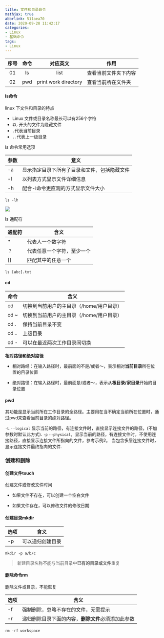```yaml
---
title: 文件和目录命令
mathjax: true
abbrlink: 511aea70
date: 2020-09-28 11:42:17
categories:
- Linux
- 基础命令
tags: 
- Linux
---
```


|序号|命令|对应英文|作用|
|:---:|:---:|:---:|---|
|01|ls|list|查看当前文件夹下内容|
|02|pwd|print work directory|查看当前所在文件夹|


#### ls命令

linux 下文件和目录的特点

+ Linux 文件或目录名称最长可以有256个字符
+ 以`.`开头的文件为隐藏文件
+ `.`代表当前目录
+ `..`代表上一级目录

ls 命令常用选项

|参数|意义|
|---|---|
|-a|显示指定目录下所有子目录和文件，包括隐藏文件|
|-l|以列表方式显示文件详细信息|
|-h|配合-l命令更直观的方式显示文件大小|

```
ls -lh
```

![](0001.png)

ls 通配符

|通配符|含义|
|---|---|
|*|代表人一个数字符|
|？|代表任意一个字符，至少一个|
|[]|匹配其中的任意一个|

```
ls [abc].txt
```

#### cd

|命令|含义|
|---|---|
|cd|切换到当前用户的主目录（/home/用户目录）|
|cd ~|切换到当前用户的主目录（/home/用户目录）|
|cd .|保持当前目录不变|
|cd ..|上级目录|
|cd -|可以在最近两次工作目录间切换|

**相对路径和绝对路径**

+ 相对路经：在输入路径时，最前面的不是/或者～，表示相对**当前目录**所在位置的目录位置

+ 绝对路径：在输入路径时，最前面是/或者～，表示从**根目录/家目录**开始的目录位置

#### pwd

其功能是显示当前所在工作目录的全路径。主要用在当不确定当前所在位置时，通过pwd来查看当前目录的绝对路径。

`-L` `--logical` 显示当前的路径，有连接文件时，直接显示连接文件的路径，(不加参数时默认此方式).
`-p` `--physical`，显示当前的路径，有连接文件时，不使用连接路径，直接显示连接文件所指向的文件，参考示例2。 当包含多层连接文件时，显示连接文件最终指向的文件.

### 创建和删除

#### 创建文件touch

创建文件或修改文件时间

+ 如果文件不存在，可以创建一个空白文件

+ 如果文件存在，可以修改文件的修改日期

#### 创建目录mkdir

|选项|含义|
|---|---|
|-p|可以递归创建目录|

```
mkdir -p a/b/c
```

> 新建目录名称不能与当前目录中**已有的目录或文件**重复

#### 删除命令rm

删除文件或目录，不能恢复

|选项|含义|
|---|---|
|-f|强制删除，忽略不存在的文件，无需提示|
|-r|递归删除目录下面的内容，<b>删除文件</b>必须添加此参数|

```
rm -rf workspace
```